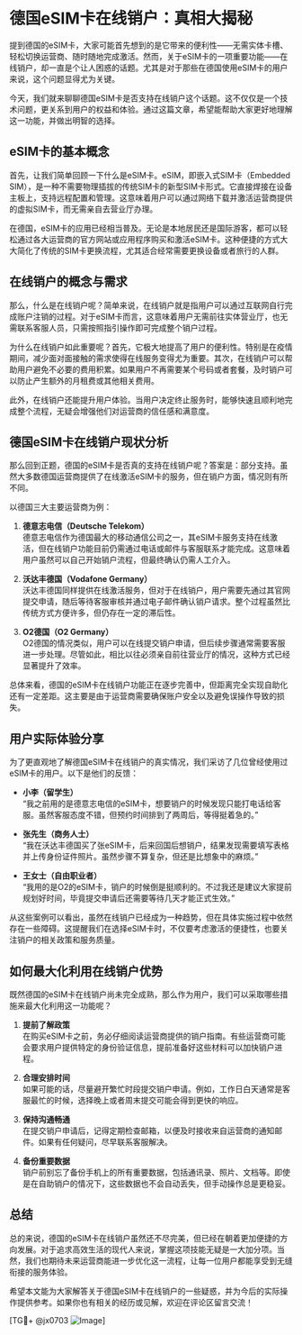 # 德国eSIM卡在线销户：真相大揭秘

提到德国的eSIM卡，大家可能首先想到的是它带来的便利性——无需实体卡槽、轻松切换运营商、随时随地完成激活。然而，关于eSIM卡的一项重要功能——在线销户，却一直是个让人困惑的话题。尤其是对于那些在德国使用eSIM卡的用户来说，这个问题显得尤为关键。

今天，我们就来聊聊德国eSIM卡是否支持在线销户这个话题。这不仅仅是一个技术问题，更关系到用户的权益和体验。通过这篇文章，希望能帮助大家更好地理解这一功能，并做出明智的选择。

## eSIM卡的基本概念

首先，让我们简单回顾一下什么是eSIM卡。eSIM，即嵌入式SIM卡（Embedded SIM），是一种不需要物理插拔的传统SIM卡的新型SIM卡形式。它直接焊接在设备主板上，支持远程配置和管理。这意味着用户可以通过网络下载并激活运营商提供的虚拟SIM卡，而无需亲自去营业厅办理。

在德国，eSIM卡的应用已经相当普及。无论是本地居民还是国际游客，都可以轻松通过各大运营商的官方网站或应用程序购买和激活eSIM卡。这种便捷的方式大大简化了传统的SIM卡更换流程，尤其适合经常需要更换设备或者旅行的人群。

## 在线销户的概念与需求

那么，什么是在线销户呢？简单来说，在线销户就是指用户可以通过互联网自行完成账户注销的过程。对于eSIM卡而言，这意味着用户无需前往实体营业厅，也无需联系客服人员，只需按照指引操作即可完成整个销户过程。

为什么在线销户如此重要呢？首先，它极大地提高了用户的便利性。特别是在疫情期间，减少面对面接触的需求使得在线服务变得尤为重要。其次，在线销户可以帮助用户避免不必要的费用积累。如果用户不再需要某个号码或者套餐，及时销户可以防止产生额外的月租费或其他相关费用。

此外，在线销户还能提升用户体验。当用户决定终止服务时，能够快速且顺利地完成整个流程，无疑会增强他们对运营商的信任感和满意度。

## 德国eSIM卡在线销户现状分析

那么回到正题，德国的eSIM卡是否真的支持在线销户呢？答案是：部分支持。虽然大多数德国运营商提供了在线激活eSIM卡的服务，但在销户方面，情况则有所不同。

以德国三大主要运营商为例：

1. **德意志电信（Deutsche Telekom）**  
   德意志电信作为德国最大的移动通信公司之一，其eSIM卡服务支持在线激活，但在线销户功能目前仍需通过电话或邮件与客服联系才能完成。这意味着用户虽然可以自己开始销户流程，但最终确认仍需人工介入。

2. **沃达丰德国（Vodafone Germany）**  
   沃达丰德国同样提供在线激活服务，但对于在线销户，用户需要先通过其官网提交申请，随后等待客服审核并通过电子邮件确认销户请求。整个过程虽然比传统方式方便许多，但仍存在一定的滞后性。

3. **O2德国（O2 Germany）**  
   O2德国的情况类似，用户可以在线提交销户申请，但后续步骤通常需要客服进一步处理。尽管如此，相比以往必须亲自前往营业厅的情况，这种方式已经显著提升了效率。

总体来看，德国的eSIM卡在线销户功能正在逐步完善中，但距离完全实现自助化还有一定差距。这主要是由于运营商需要确保账户安全以及避免误操作导致的损失。

## 用户实际体验分享

为了更直观地了解德国eSIM卡在线销户的真实情况，我们采访了几位曾经使用过eSIM卡的用户。以下是他们的反馈：

- **小李（留学生）**  
  “我之前用的是德意志电信的eSIM卡，想要销户的时候发现只能打电话给客服。虽然客服态度不错，但预约时间排到了两周后，等得挺着急的。”

- **张先生（商务人士）**  
  “我在沃达丰德国买了张eSIM卡，后来回国后想销户，结果发现需要填写表格并上传身份证件照片。虽然步骤不算复杂，但还是比想象中的麻烦。”

- **王女士（自由职业者）**  
  “我用的是O2的eSIM卡，销户的时候倒是挺顺利的。不过我还是建议大家提前规划好时间，毕竟提交申请后还需要等待几天才能正式生效。”

从这些案例可以看出，虽然在线销户已经成为一种趋势，但在具体实施过程中依然存在一些障碍。这提醒我们在选择eSIM卡时，不仅要考虑激活的便捷性，也要关注销户的相关政策和服务质量。

## 如何最大化利用在线销户优势

既然德国的eSIM卡在线销户尚未完全成熟，那么作为用户，我们可以采取哪些措施来最大化利用这一功能呢？

1. **提前了解政策**  
   在购买eSIM卡之前，务必仔细阅读运营商提供的销户指南。有些运营商可能会要求用户提供特定的身份验证信息，提前准备好这些材料可以加快销户进程。

2. **合理安排时间**  
   如果可能的话，尽量避开繁忙时段提交销户申请。例如，工作日白天通常是客服最忙的时候，选择晚上或者周末提交可能会得到更快的响应。

3. **保持沟通畅通**  
   在提交销户申请后，记得定期检查邮箱，以便及时接收来自运营商的通知邮件。如果有任何疑问，尽早联系客服解决。

4. **备份重要数据**  
   销户前别忘了备份手机上的所有重要数据，包括通讯录、照片、文档等。即使是在自助销户的情况下，这些数据也不会自动丢失，但手动操作总是更稳妥。

## 总结

总的来说，德国的eSIM卡在线销户虽然还不尽完美，但已经在朝着更加便捷的方向发展。对于追求高效生活的现代人来说，掌握这项技能无疑是一大加分项。当然，我们也期待未来运营商能进一步优化这一流程，让每一位用户都能享受到无缝衔接的服务体验。

希望本文能为大家解答关于德国eSIM卡在线销户的一些疑惑，并为今后的实际操作提供参考。如果你也有相关的经历或见解，欢迎在评论区留言交流！

[TG💪+ @jx0703 ![Image](https://github.com/user-attachments/assets/dbca1d08-cadb-493c-b0ec-ad6f7a83f270)]